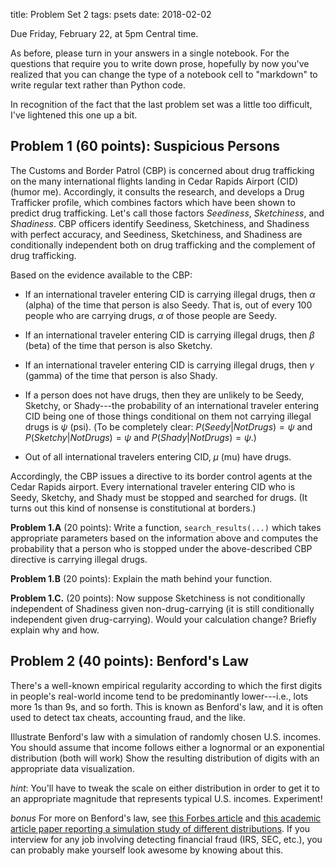 title: Problem Set 2
tags: psets
date: 2018-02-02

Due Friday, February 22, at 5pm Central time. 

As before, please turn in your answers in a single notebook.  For the questions that require you to write down prose, hopefully by now you've realized that you can change the type of a notebook cell to "markdown" to write regular text rather than Python code. 

In recognition of the fact that the last problem set was a little too difficult, I've lightened this one up a bit. 

## Problem 1 (60 points): Suspicious Persons

The Customs and Border Patrol (CBP) is concerned about drug trafficking on the many international flights landing in Cedar Rapids Airport (CID) (humor me).  Accordingly, it consults the research, and develops a Drug Trafficker profile, which combines factors which have been shown to predict drug trafficking.  Let's call those factors *Seediness*, *Sketchiness*, and *Shadiness*. CBP officers identify Seediness, Sketchiness, and Shadiness with perfect accuracy, and Seediness, Sketchiness, and Shadiness are conditionally independent both on drug trafficking and the complement of drug trafficking.

Based on the evidence available to the CBP: 

- If an international traveler entering CID is carrying illegal drugs, then $\alpha %$ (alpha) of the time that person is also Seedy.  That is, out of every 100 people who are carrying drugs, $\alpha$ of those people are Seedy. 

- If an international traveler entering CID is carrying illegal drugs, then $\beta %$ (beta) of the time that person is also Sketchy.

- If an international traveler entering CID is carrying illegal drugs, then $\gamma %$ (gamma) of the time that person is also Shady.

- If a person does not have drugs, then they are unlikely to be Seedy, Sketchy, or Shady---the probability of an international traveler entering CID being one of those things conditional on them not carrying illegal drugs is $\psi$ (psi). (To be completely clear: $P(Seedy|NotDrugs) = \psi$ and $P(Sketchy|NotDrugs) = \psi$ and $P(Shady|NotDrugs) = \psi$.)

- Out of all international travelers entering CID, $\mu %$ (mu) have drugs. 

Accordingly, the CBP issues a directive to its border control agents at the Cedar Rapids airport.  Every international traveler entering CID who is Seedy, Sketchy, and Shady must be stopped and searched for drugs.  (It turns out this kind of nonsense is constitutional at borders.) 

**Problem 1.A** (20 points): Write a function, `search_results(...)` which takes appropriate parameters based on the information above and computes the probability that a person who is stopped under the above-described CBP directive is carrying illegal drugs.

**Problem 1.B** (20 points): Explain the math behind your function. 

**Problem 1.C.** (20 points): Now suppose Sketchiness is not conditionally independent of Shadiness given non-drug-carrying (it is still conditionally independent given drug-carrying). Would your calculation change?  Briefly explain why and how.

## Problem 2 (40 points): Benford's Law

There's a well-known empirical regularity according to which the first digits in people's real-world income tend to be predominantly lower---i.e., lots more 1s than 9s, and so forth. This is known as Benford's law, and it is often used to detect tax cheats, accounting fraud, and the like.  

Illustrate Benford's law with a simulation of randomly chosen U.S. incomes.  You should assume that income follows either a lognormal or an exponential distribution (both will work)  Show the resulting distribution of digits with an appropriate data visualization.  

*hint*: You'll have to tweak the scale on either distribution in order to get it to an appropriate magnitude that represents typical U.S. incomes. Experiment!

*bonus* For more on Benford's law, see [this Forbes article](https://www.forbes.com/sites/danielfisher/2014/05/30/the-simple-mathematical-law-that-financial-fraudsters-cant-beat/#53798c8e4612) and [this academic article paper reporting a simulation study of different distributions](https://journals.plos.org/plosone/article?id=10.1371/journal.pone.0010541).  If you interview for any job involving detecting financial fraud (IRS, SEC, etc.), you can probably make yourself look awesome by knowing about this. 





